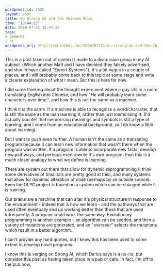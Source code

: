 ```yaml
--- 
wordpress_id: 1525
layout: post
title: On Strong AI and the Chinese Room.
time: "18:44:15"
date: 2008-07-31 18:44:15
tags: 
- general
- ai
wordpress_url: http://schinckel.net/2008/07/31/on-strong-ai-and-the-chinese-room/
---
```

This is a post taken out of context I made to a discussion group in my AI subject. (Which another Matt and I have decided they falsely advertised, and should have called "Expert Systems"). It's a bit vague in a couple of places, and I will probably come back to this topic at some stage and write a clearer explanation of what I mean. But this is here for now.

I did some thinking about the thought experiment where a guy sits in a room translating English into Chinese, and how "He will probably learn some characters over time.", and how this is not the same as a machine.  
  
I think it _is_ the same. If a machine is able to recognise a word/character, that is still the same as the man learning it, rather than just memorising it. (I'd actually counter that memorising meanings and symbols is still a type of learning, and I come from an educational background, so I do know a little about learning).  
  
But I want to push even further. A human isn't the same as a translating program because it can learn new information that wasn't there when the program was written. If a program is able to incorporate new facts, develop new pathways, and perhaps even rewrite it's own program, then this is a much closer analogy to what we define is learning.  
  
There are system out there that allow for dynamic reprogramming (I think some derivatives of Smalltalk are pretty good at this), and many systems that allow for dynamic alteration of code (perhaps by an outside source). Even the OLPC project is based on a system which can be changed while it is running.  
  
Our brains are a machine that can alter it's physical structure in response to the environment - indeed that is how we learn - and the pathways that are used often eventually end up working better than those that are used infrequently. A program could work the same way. Evolutionary programming is another example - an algorithm can be seeded, and then a variety of mutations are generated, and an "overseer" selects the mutations which result in a better algorithm.  
  
I can't provide any hard quotes, but I know this has been used to some extent to develop novel programs.  


I know this is verging on Strong AI, which Darius says is a no-no, but consider this post as having taken place in a pub or cafe. In fact, I'm off to the pub now.
